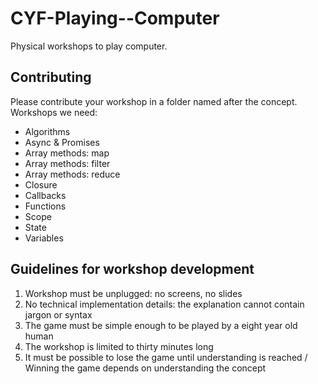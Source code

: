 # CYF-Playing--Computer
Physical workshops to play computer.

## Contributing 

Please contribute your workshop in a folder named after the concept. Workshops we need:

- Algorithms
- Async & Promises
- Array methods: map
- Array methods: filter
- Array methods: reduce
- Closure
- Callbacks
- Functions
- Scope
- State
- Variables


## Guidelines for workshop development

1. Workshop must be unplugged: no screens, no slides
2. No technical implementation details: the explanation cannot contain jargon or syntax
3. The game must be simple enough to be played by a eight year old human
4. The workshop is limited to thirty minutes long
5. It must be possible to lose the game until understanding is reached / Winning the game depends on understanding the concept


